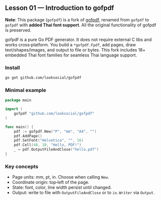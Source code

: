 ## Lesson 01 — Introduction to gofpdf

**Note**: This package (`gofpdf`) is a fork of [gofpdf](https://github.com/jung-kurt/gofpdf), renamed from `gofpdf` to `gofpdf` with **added Thai font support**. All the original functionality of gofpdf is preserved.

gofpdf is a pure Go PDF generator. It does not require external C libs and works cross‑platform. You build a `*gofpdf.Fpdf`, add pages, draw text/shapes/images, and output to file or bytes. This fork includes 18+ embedded Thai font families for seamless Thai language support.

### Install
```bash
go get github.com/looksocial/gofpdf
```

### Minimal example
```go
package main

import (
    gofpdf "github.com/looksocial/gofpdf"
)

func main() {
    pdf := gofpdf.New("P", "mm", "A4", "")
    pdf.AddPage()
    pdf.SetFont("Helvetica", "", 16)
    pdf.Cell(40, 10, "Hello, PDF!")
    _ = pdf.OutputFileAndClose("hello.pdf")
}
```

### Key concepts
- Page units: mm, pt, in. Choose when calling `New`.
- Coordinate origin: top‑left of the page.
- State: font, color, line width persist until changed.
- Output: write to file with `OutputFileAndClose` or to `io.Writer` via `Output`.


